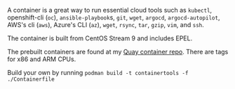 A container is a great way to run essential cloud tools such as `kubectl`, openshift-cli (`oc`), `ansible-playbook`s, `git`, `wget`, `argocd`, `argocd-autopilot`, AWS's cli (`aws`), Azure's CLI (`az`), `wget`, `rsync`, `tar`, `gzip`, `vim`, and `ssh`.

The container is built from CentOS Stream 9 and includes EPEL.

The prebuilt containers are found at my [Quay container repo](https://quay.io/repository/ryan_nix/containertools).
There are tags for x86 and ARM CPUs.

Build your own by running `podman build -t containertools -f ./Containerfile`
